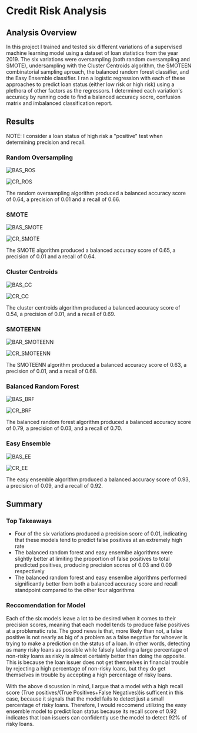 # Credit Risk Analysis

## Analysis Overview

In this project I trained and tested six different variations of a supervised machine learning model using a dataset of loan statistics from the year 2019. The six variations were oversampling (both random oversampling and SMOTE), undersampling  with the Cluster Centroids algorithm, the SMOTEEN combinatorial sampling aproach, the balanced random forest classifier, and the Easy Ensemble classifier. I ran a logistic regression with each of these approaches to predict loan status (either low risk or high risk) using a plethora of other factors as the regressors. I determined each variation's accuracy by running code to find a balanced accuracy socre, confusion matrix and imbalanced classification report.

## Results
NOTE: I consider a loan status of high risk a "positive" test when determining precision and recall.

### Random Oversampling

![BAS_ROS](https://user-images.githubusercontent.com/95651156/166171444-2070c946-246d-4d17-836a-52fbfdb77872.png)

![CR_ROS](https://user-images.githubusercontent.com/95651156/166171463-a69fae10-1c71-4799-a1a2-25307fb8260b.png)

The random oversampling algorithm produced a balanced accuracy score of 0.64, a precision of 0.01 and a recall of 0.66.

### SMOTE

![BAS_SMOTE](https://user-images.githubusercontent.com/95651156/166171729-9aecc3fa-b974-4d5d-ae61-68fc6e3d2dac.png)

![CR_SMOTE](https://user-images.githubusercontent.com/95651156/166171738-259ac111-f907-44c3-ab10-7353769c22bb.png)

The SMOTE algorithm produced a balanced accuracy score of 0.65, a precision of 0.01 and a recall of 0.64.

### Cluster Centroids

![BAS_CC](https://user-images.githubusercontent.com/95651156/166171932-fa806e5a-6bf4-41d8-8ef1-5ff4d71d3e40.png)

![CR_CC](https://user-images.githubusercontent.com/95651156/166171941-4271cad0-45f9-448c-b3cb-e57c6b1a48eb.png)

The cluster centroids algorithm produced a balanced accuracy score of 0.54, a precision of 0.01, and a recall of 0.69.

### SMOTEENN

![BAR_SMOTEENN](https://user-images.githubusercontent.com/95651156/166172017-e8e14e61-b563-4f26-99cf-bfe25ae0cc34.png)

![CR_SMOTEENN](https://user-images.githubusercontent.com/95651156/166172024-bf941497-c25f-4af5-ac64-800919738bc8.png)

The SMOTEENN algorithm produced a balanced accuracy score of 0.63, a precision of 0.01, and a recall of 0.68.

### Balanced Random Forest

![BAS_BRF](https://user-images.githubusercontent.com/95651156/166172160-48419f2e-8c44-4f57-9413-238e81660f1f.png)

![CR_BRF](https://user-images.githubusercontent.com/95651156/166172180-a1891ec9-1697-4890-8406-80020ff0e9dc.png)

The balanced random forest algorithm produced a balanced accuracy score of 0.79, a precision of 0.03, and a recall of 0.70.

### Easy Ensemble

![BAS_EE](https://user-images.githubusercontent.com/95651156/166172414-a50a944e-9810-435a-b094-2bfe65757ea9.png)

![CR_EE](https://user-images.githubusercontent.com/95651156/166172426-6daada37-a60b-4077-a717-423963b88754.png)

The easy ensemble algorithm produced a balanced accuracy score of 0.93, a precision of 0.09, and a recall of 0.92.

## Summary

### Top Takeaways

* Four of the six variations produced a precision score of 0.01, indicating that these models tend to predict false positives at an extremely high rate
* The balanced random forest and easy ensemlbe algorithms were slightly better at limiting the proportion of false positives to total predicted positives, producing precision scores of 0.03 and 0.09 respectively
* The balanced random forest and easy ensemlbe algorithms performed significantly better from both a balanced accuracy score and recall standpoint compared to the other four algorithms

### Reccomendation for Model

Each of the six models leave a lot to be desired when it comes to their precision scores, meaning that each model tends to produce false positives at a problematic rate. The good news is that, more likely than not, a false positive is not nearly as big of a problem as a false negative for whoever is trying to make a prediction on the status of a loan. In other words, detecting as many risky loans as possible while falsely labeling a large percentage of non-risky loans as risky is almost certainly better than doing the opposite. This is because the loan issuer does not get themselves in financial trouble by rejecting a high percentage of non-risky loans, but they do get themselves in trouble by accepting a high percentage of risky loans.

With the above discussion in mind, I argue that a model with a high recall score (True positives/(True Positives+False Negatives))is sufficent in this case, because it signals that the model fails to detect just a small percentage of risky loans. Therefore, I would reccomend utilizing the easy ensemble model to predict loan status because its recall score of 0.92 indicates that loan issuers can confidently use the model to detect 92% of risky loans.
